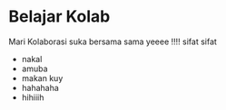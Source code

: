 # Belajar Kolab
Mari Kolaborasi suka bersama sama yeeee !!!!
sifat sifat
* nakal
* amuba
* makan kuy
* hahahaha
* hihiiih